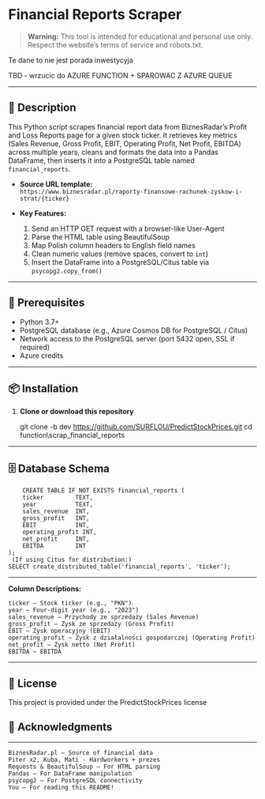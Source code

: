 # Financial Reports Scraper

> **Warning:** This tool is intended for educational and personal use only. Respect the website’s terms of service and robots.txt.  

Te dane to nie jest porada inwestycyja 

TBD - wrzucic do AZURE FUNCTION + SPAROWAC Z AZURE QUEUE

---

## 📄 Description

This Python script scrapes financial report data from BiznesRadar’s Profit and Loss Reports page for a given stock ticker. It retrieves key metrics (Sales Revenue, Gross Profit, EBIT, Operating Profit, Net Profit, EBITDA) across multiple years, cleans and formats the data into a Pandas DataFrame, then inserts it into a PostgreSQL table named `financial_reports`.

- **Source URL template:**  
  `https://www.biznesradar.pl/raporty-finansowe-rachunek-zyskow-i-strat/{ticker}`

- **Key Features:**  
  1. Send an HTTP GET request with a browser-like User-Agent  
  2. Parse the HTML table using BeautifulSoup  
  3. Map Polish column headers to English field names  
  4. Clean numeric values (remove spaces, convert to `int`)  
  5. Insert the DataFrame into a PostgreSQL/Citus table via `psycopg2.copy_from()`  

---

## 🔧 Prerequisites

- Python 3.7+  
- PostgreSQL database (e.g., Azure Cosmos DB for PostgreSQL / Citus)  
- Network access to the PostgreSQL server (port 5432 open, SSL if required)
- Azure credits
---

## 📦 Installation

1. **Clone or download this repository**  
   
   git clone -b dev https://github.com/SURFLOU/PredictStockPrices.git
   cd function\scrap_financial_reports
---
## 🗄️ Database Schema
```
    CREATE TABLE IF NOT EXISTS financial_reports (
    ticker         TEXT,
    year           TEXT,
    sales_revenue  INT,
    gross_profit   INT,
    EBIT           INT,
    operating_profit INT,
    net_profit     INT,
    EBITDA         INT
);
 (If using Citus for distribution:)
SELECT create_distributed_table('financial_reports', 'ticker');
```
---
**Column Descriptions:**

    ticker – Stock ticker (e.g., "PKN")
    year – Four-digit year (e.g., "2023")
    sales_revenue – Przychody ze sprzedaży (Sales Revenue)
    gross_profit – Zysk ze sprzedaży (Gross Profit)
    EBIT – Zysk operacyjny (EBIT)
    operating_profit – Zysk z działalności gospodarczej (Operating Profit)
    net_profit – Zysk netto (Net Profit)
    EBITDA – EBITDA
---
## 📄 License
This project is provided under the PredictStockPrices license

## 🤝 Acknowledgments
---
```
BiznesRadar.pl – Source of financial data
Piter x2, Kuba, Mati - Hardworkers + prezes
Requests & BeautifulSoup – For HTML parsing
Pandas – For DataFrame manipulation
psycopg2 – For PostgreSQL connectivity
You – For reading this README!
```
